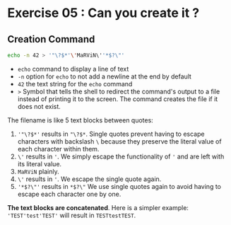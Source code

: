 # Exercise 05 : Can you create it ?

## Creation Command

```bash
echo -n 42 > '"\?$*'\'MaRViN\''*$?\"'
```

- `echo` command to display a line of text
- `-n` option for `echo` to not add a newline at the end by default
- `42` the text string for the `echo` command
- `>` Symbol that tells the shell to redirect the command's output to a file instead of printing it to the screen. The command creates the file if it does not exist.

The filename is like 5 text blocks between quotes:

1. `'"\?$*'` results in `"\?$*`. Single quotes prevent having to escape characters with backslash `\` because they preserve the literal value of each character within them.
2. `\'` results in `'`. We simply escape the functionality of `'` and are left with its literal value.
3. `MaRViN` plainly.
4. `\'` results in `'`. We escape the single quote again.
5. `'*$?\"'` results in `*$?\"` We use single quotes again to avoid having to escape each character one by one.

**The text blocks are concatenated**. Here is a simpler example: `'TEST'test'TEST'` will result in `TESTtestTEST`.
